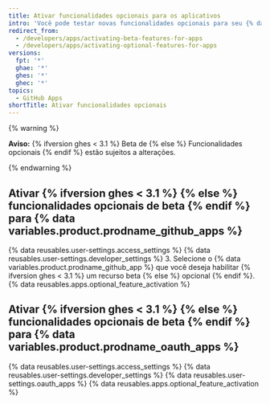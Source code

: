 ```yaml
---
title: Ativar funcionalidades opcionais para os aplicativos
intro: 'Você pode testar novas funcionalidades opcionais para seu {% data variables.product.prodname_github_apps %} e {% data variables.product.prodname_oauth_apps %}.'
redirect_from:
  - /developers/apps/activating-beta-features-for-apps
  - /developers/apps/activating-optional-features-for-apps
versions:
  fpt: '*'
  ghae: '*'
  ghes: '*'
  ghec: '*'
topics:
  - GitHub Apps
shortTitle: Ativar funcionalidades opcionais
---
```


{% warning %}

**Aviso:** {% ifversion ghes < 3.1 %} Beta de {% else %} Funcionalidades opcionais {% endif %} estão sujeitos a alterações.

{% endwarning %}

## Ativar {% ifversion ghes < 3.1 %} {% else %} funcionalidades opcionais de beta {% endif %} para {% data variables.product.prodname_github_apps %}

{% data reusables.user-settings.access_settings %}
{% data reusables.user-settings.developer_settings %}
3. Selecione o {% data variables.product.prodname_github_app %} que você deseja habilitar {% ifversion ghes < 3.1 %} um recurso beta {% else %} opcional {% endif %}.
{% data reusables.apps.optional_feature_activation %}

## Ativar {% ifversion ghes < 3.1 %} {% else %} funcionalidades opcionais de beta {% endif %} para {% data variables.product.prodname_oauth_apps %}

{% data reusables.user-settings.access_settings %}
{% data reusables.user-settings.developer_settings %}
{% data reusables.user-settings.oauth_apps %}
{% data reusables.apps.optional_feature_activation %}
